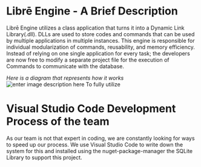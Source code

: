 # Librē Engine - A Brief Description
Librē  Engine utilizes a class application that turns it into a Dynamic Link Library(.dll). DLLs are used to store codes and commands that can be used by multiple applications in multiple instances. This engine is responsible for individual modularization of commands, reusability, and memory efficiency. Instead of relying on one single application for every task; the developers are now free to modify a separate project file for the execution of Commands to communicate with the database.

*Here is a diagram that represents how it works*
![enter image description here](https://lh3.googleusercontent.com/FjjLRS1K5BjM9CJUt7ZbWF42QDfFPuyXvA5RVvCGfdLxDsy4DNIo7p09eLvke9OlNpE_Axxn_YtPXObNXVlsOG8yh_Q_SCjmoWrF9ULbIebnLmYrPR75SLNNI9ZrXx5oeKJKoIitOK87Opttu8rYdPmO1IWtwZodE6T_I1NYTqHfcRGQKyzCdaDQ1jBKt42N0icHBMDgeo253x--kfypWwcFAIY1o26VHtLdfyLBEVyxrmxxl7LgAIpq3eztcyb281-USvirk-4tgDJxFgtsGppNk5XszgnjmRB57k7pTVu4TAt-llb3su7sVu_MqZTbaPJnWjc0jLiRD4eqOLmXQ4bpcsV0OXCzRwAx3_-3AxjwTJ8FZItT8z36bz1leh4HIWD-Fy9sjNttwUTGU_JwX3zX01bseio5oXCs-MLSy3nrVHLq_9T1uYHYtgkot1lwWl-H1OKWEHJTpuR7GNxZzRQe6cQSThV13ykr8e7pD5YpOWhIRPfieV1IvaQmPt2lvuxZW_rkKhauSb2a0ikPaLxk5O1SIAwgSBDFqHnD2-tlZicfeSo_HsgLn88MlCTpjH8P8BL7bY43Dj9BdignPYpuLh_WGY6aDd2GVFCColtoiOwjLK4srSPh8F1GVv5v3rrlYRGyq2tV1CtEET47zG8W3-DIMhvmVWQWnSkC4175ivV9ayy0xx60ZJjJOFRxLY_cD0ah5vf-q6xTHIyjVU0=w536-h379-no?authuser=3)
To fully utilize 

# Visual Studio Code Development Process of the team
As our team is not that expert in coding, we are constantly looking for ways to speed up our process. We use Visual Studio Code to write down the system for this and installed using the nuget-package-manager the SQLite Library to support this project.


